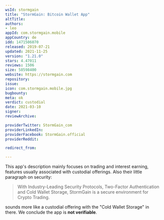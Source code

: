 ```yaml
---
wsId: stormgain
title: "StormGain: Bitcoin Wallet App"
altTitle: 
authors:
- leo
appId: com.stormgain.mobile
appCountry: de
idd: 1471506070
released: 2019-07-21
updated: 2021-11-25
version: "1.21.0"
stars: 4.47011
reviews: 1506
size: 58598400
website: https://stormgain.com
repository: 
issue: 
icon: com.stormgain.mobile.jpg
bugbounty: 
meta: ok
verdict: custodial
date: 2021-03-10
signer: 
reviewArchive:

providerTwitter: StormGain_com
providerLinkedIn: 
providerFacebook: StormGain.official
providerReddit: 

redirect_from:

---
```


This app's description mainly focuses on trading and interest earning, features
usually associated with custodial offerings. Also their little paragraph on
security:

> With Industry-Leading Security Protocols, Two-Factor Authentication and Cold
  Wallet Storage, StormGain is a secure environment for Crypto Trading.

sounds more like a custodial offering with the "Cold Wallet Storage" in there.
We conclude the app is **not verifiable**.
